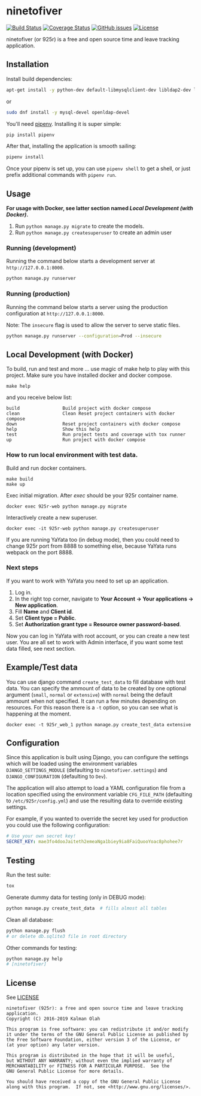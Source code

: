 ninetofiver
===========

[![Build Status](https://travis-ci.org/kalmanolah/925r.svg?branch=master)](https://travis-ci.org/kalmanolah/925r)
[![Coverage Status](https://coveralls.io/repos/github/kalmanolah/925r/badge.svg?branch=master)](https://coveralls.io/github/kalmanolah/925r?branch=master)
[![GitHub issues](https://img.shields.io/github/issues/kalmanolah/925r.svg)](https://shields.io)
[![License](https://img.shields.io/github/license/kalmanolah/925r.svg)](https://shields.io)

ninetofiver (or 925r) is a free and open source time and leave tracking application.

## Installation

Install build dependencies:

```bash
apt-get install -y python-dev default-libmysqlclient-dev libldap2-dev libsasl2-dev libssl-dev
```
or
```bash
sudo dnf install -y mysql-devel openldap-devel
```

You'll need [pipenv](https://docs.pipenv.org/). Installing it is super simple:

```bash
pip install pipenv
```

After that, installing the application is smooth sailing:

```bash
pipenv install
```

Once your pipenv is set up, you can use `pipenv shell` to get a shell, or
just prefix additional commands with `pipenv run`.

## Usage
**For usage with Docker, see latter section named _Local Development (with Docker)_.**
1. Run `python manage.py migrate` to create the models.
2. Run `python manage.py createsuperuser` to create an admin user

### Running (development)

Running the command below starts a development server at
`http://127.0.0.1:8000`.

```bash
python manage.py runserver
```

### Running (production)

Running the command below starts a server using the production configuration
at `http://127.0.0.1:8000`.

Note: The `insecure` flag is used to allow the server to serve static files.

```bash
python manage.py runserver --configuration=Prod --insecure
```

## Local Development (with Docker)

To build, run and test and more ... use magic of make help to play with this project.
Make sure you have installed docker and docker compose.
```shell
make help
```
and you receive below list:
```text
build                Build project with docker compose
clean                Clean Reset project containers with docker compose
down                 Reset project containers with docker compose
help                 Show this help
test                 Run project tests and coverage with tox runner
up                   Run project with docker compose
```
### How to run local environment with test data.
Build and run docker containers.
```shell
make build
make up
```
Exec initial migration. After _exec_ should be your 925r container name.
```shell
docker exec 925r-web python manage.py migrate
```
Interactively create a new superuser.
```shell
docker exec -it 925r-web python manage.py createsuperuser
```

If you are running YaYata too (in debug mode), then you could need to change 925r port from 
8888 to something else, because YaYata runs webpack on the port 8888.

### Next steps
If you want to work with YaYata you need to set up an application. 
1. Log in.
2. In the right top corner, navigate to **Your Account -> Your applications -> New application**.
3. Fill **Name** and **Client id**.
4. Set **Client type = Public**.
5. Set **Authorization grant type = Resource owner password-based**.

Now you can log in YaYata with root account, or you can create a new test user.
You are all set to work with Admin interface, if you want some test data filled, see next section.

## Example/Test data
You can use django command `create_test_data` to fill database with test data.
You can specify the ammount of data to be created by one optional argument
(`small`, `normal` or `extensive`) with `normal` being the default ammount when not specified.
It can run a few minutes depending on resources. For this reason there is a `-t` option, so you 
can see what is happening at the moment.
```shell
docker exec -t 925r_web_1 python manage.py create_test_data extensive
```

## Configuration

Since this application is built using Django, you can configure the settings
which will be loaded using the environment variables `DJANGO_SETTINGS_MODULE`
(defaulting to `ninetofiver.settings`) and `DJANGO_CONFIGURATION` (defaulting
to `Dev`).

The application will also attempt to load a YAML configuration file from a
location specified using the environment variable `CFG_FILE_PATH` (defaulting
to `/etc/925r/config.yml`) and use the resulting data to override existing
settings.

For example, if you wanted to override the secret key used for production you
could use the following configuration:

```yaml
# Use your own secret key!
SECRET_KEY: mae3fo4dooJaiteth2emeaNga1biey9ia8FaiQuooYoac8phohee7r
```

## Testing

Run the test suite:

```bash
tox
```

Generate dummy data for testing (only in DEBUG mode):

```bash
python manage.py create_test_data  # fills almost all tables
```

Clean all database:

```bash
python manage.py flush
# or delete db.sqlite3 file in root directory
```

Other commands for testing:
```bash
python manage.py help
# [ninetofiver]
```

## License

See [LICENSE](LICENSE)

```
ninetofiver (925r): a free and open source time and leave tracking application.
Copyright (C) 2016-2019 Kalman Olah

This program is free software: you can redistribute it and/or modify
it under the terms of the GNU General Public License as published by
the Free Software Foundation, either version 3 of the License, or
(at your option) any later version.

This program is distributed in the hope that it will be useful,
but WITHOUT ANY WARRANTY; without even the implied warranty of
MERCHANTABILITY or FITNESS FOR A PARTICULAR PURPOSE.  See the
GNU General Public License for more details.

You should have received a copy of the GNU General Public License
along with this program.  If not, see <http://www.gnu.org/licenses/>.
```
